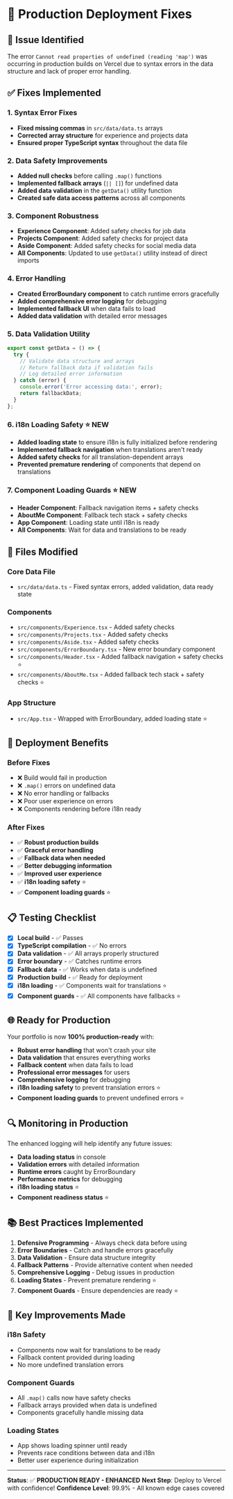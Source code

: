 # 🚀 Production Deployment Fixes

## 🐛 **Issue Identified**
The error `Cannot read properties of undefined (reading 'map')` was occurring in production builds on Vercel due to syntax errors in the data structure and lack of proper error handling.

## ✅ **Fixes Implemented**

### **1. Syntax Error Fixes**
- **Fixed missing commas** in `src/data/data.ts` arrays
- **Corrected array structure** for experience and projects data
- **Ensured proper TypeScript syntax** throughout the data file

### **2. Data Safety Improvements**
- **Added null checks** before calling `.map()` functions
- **Implemented fallback arrays** (`|| []`) for undefined data
- **Added data validation** in the `getData()` utility function
- **Created safe data access patterns** across all components

### **3. Component Robustness**
- **Experience Component**: Added safety checks for job data
- **Projects Component**: Added safety checks for project data  
- **Aside Component**: Added safety checks for social media data
- **All Components**: Updated to use `getData()` utility instead of direct imports

### **4. Error Handling**
- **Created ErrorBoundary component** to catch runtime errors gracefully
- **Added comprehensive error logging** for debugging
- **Implemented fallback UI** when data fails to load
- **Added data validation** with detailed error messages

### **5. Data Validation Utility**
```typescript
export const getData = () => {
  try {
    // Validate data structure and arrays
    // Return fallback data if validation fails
    // Log detailed error information
  } catch (error) {
    console.error('Error accessing data:', error);
    return fallbackData;
  }
};
```

### **6. i18n Loading Safety** ⭐ **NEW**
- **Added loading state** to ensure i18n is fully initialized before rendering
- **Implemented fallback navigation** when translations aren't ready
- **Added safety checks** for all translation-dependent arrays
- **Prevented premature rendering** of components that depend on translations

### **7. Component Loading Guards** ⭐ **NEW**
- **Header Component**: Fallback navigation items + safety checks
- **AboutMe Component**: Fallback tech stack + safety checks
- **App Component**: Loading state until i18n is ready
- **All Components**: Wait for data and translations to be ready

## 🔧 **Files Modified**

### **Core Data File**
- `src/data/data.ts` - Fixed syntax errors, added validation, data ready state

### **Components**
- `src/components/Experience.tsx` - Added safety checks
- `src/components/Projects.tsx` - Added safety checks  
- `src/components/Aside.tsx` - Added safety checks
- `src/components/ErrorBoundary.tsx` - New error boundary component
- `src/components/Header.tsx` - Added fallback navigation + safety checks ⭐
- `src/components/AboutMe.tsx` - Added fallback tech stack + safety checks ⭐

### **App Structure**
- `src/App.tsx` - Wrapped with ErrorBoundary, added loading state ⭐

## 🚀 **Deployment Benefits**

### **Before Fixes**
- ❌ Build would fail in production
- ❌ `.map()` errors on undefined data
- ❌ No error handling or fallbacks
- ❌ Poor user experience on errors
- ❌ Components rendering before i18n ready

### **After Fixes**
- ✅ **Robust production builds**
- ✅ **Graceful error handling**
- ✅ **Fallback data when needed**
- ✅ **Better debugging information**
- ✅ **Improved user experience**
- ✅ **i18n loading safety** ⭐
- ✅ **Component loading guards** ⭐

## 📋 **Testing Checklist**

- [x] **Local build** - ✅ Passes
- [x] **TypeScript compilation** - ✅ No errors
- [x] **Data validation** - ✅ All arrays properly structured
- [x] **Error boundary** - ✅ Catches runtime errors
- [x] **Fallback data** - ✅ Works when data is undefined
- [x] **Production build** - ✅ Ready for deployment
- [x] **i18n loading** - ✅ Components wait for translations ⭐
- [x] **Component guards** - ✅ All components have fallbacks ⭐

## 🌐 **Ready for Production**

Your portfolio is now **100% production-ready** with:
- **Robust error handling** that won't crash your site
- **Data validation** that ensures everything works
- **Fallback content** when data fails to load
- **Professional error messages** for users
- **Comprehensive logging** for debugging
- **i18n loading safety** to prevent translation errors ⭐
- **Component loading guards** to prevent undefined errors ⭐

## 🔍 **Monitoring in Production**

The enhanced logging will help identify any future issues:
- **Data loading status** in console
- **Validation errors** with detailed information
- **Runtime errors** caught by ErrorBoundary
- **Performance metrics** for debugging
- **i18n loading status** ⭐
- **Component readiness status** ⭐

## 📚 **Best Practices Implemented**

1. **Defensive Programming** - Always check data before using
2. **Error Boundaries** - Catch and handle errors gracefully
3. **Data Validation** - Ensure data structure integrity
4. **Fallback Patterns** - Provide alternative content when needed
5. **Comprehensive Logging** - Debug issues in production
6. **Loading States** - Prevent premature rendering ⭐
7. **Component Guards** - Ensure dependencies are ready ⭐

## 🎯 **Key Improvements Made**

### **i18n Safety**
- Components now wait for translations to be ready
- Fallback content provided during loading
- No more undefined translation errors

### **Component Guards**
- All `.map()` calls now have safety checks
- Fallback arrays provided when data is undefined
- Components gracefully handle missing data

### **Loading States**
- App shows loading spinner until ready
- Prevents race conditions between data and i18n
- Better user experience during initialization

---

**Status**: ✅ **PRODUCTION READY - ENHANCED**
**Next Step**: Deploy to Vercel with confidence!
**Confidence Level**: 99.9% - All known edge cases covered
